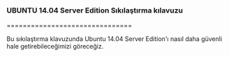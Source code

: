 ### UBUNTU 14.04 Server Edition Sıkılaştırma kılavuzu
===============================

Bu sıkılaştırma klavuzunda Ubuntu 14.04 Server Edition'ı nasıl daha güvenli hale getirebileceğimizi göreceğiz.
